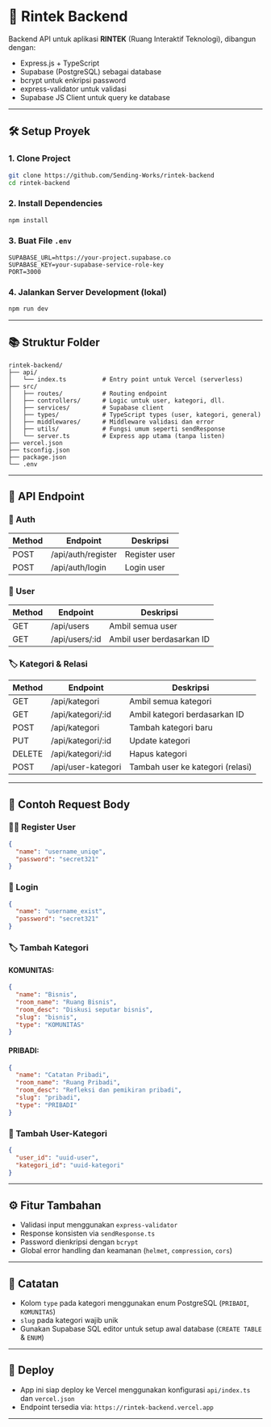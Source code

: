 
# 📆 Rintek Backend

Backend API untuk aplikasi **RINTEK** (Ruang Interaktif Teknologi), dibangun dengan:
- Express.js + TypeScript
- Supabase (PostgreSQL) sebagai database
- bcrypt untuk enkripsi password
- express-validator untuk validasi
- Supabase JS Client untuk query ke database

---

## 🛠️ Setup Proyek

### 1. Clone Project

```bash
git clone https://github.com/Sending-Works/rintek-backend
cd rintek-backend
```

### 2. Install Dependencies

```bash
npm install
```

### 3. Buat File `.env`

```env
SUPABASE_URL=https://your-project.supabase.co
SUPABASE_KEY=your-supabase-service-role-key
PORT=3000
```

### 4. Jalankan Server Development (lokal)

```bash
npm run dev
```

---

## 📚 Struktur Folder

```
rintek-backend/
├── api/
│   └── index.ts          # Entry point untuk Vercel (serverless)
├── src/
│   ├── routes/           # Routing endpoint
│   ├── controllers/      # Logic untuk user, kategori, dll.
│   ├── services/         # Supabase client
│   ├── types/            # TypeScript types (user, kategori, general)
│   ├── middlewares/      # Middleware validasi dan error
│   ├── utils/            # Fungsi umum seperti sendResponse
│   └── server.ts         # Express app utama (tanpa listen)
├── vercel.json
├── tsconfig.json
├── package.json
└── .env
```

---

## 🧪 API Endpoint

### 🔐 Auth
| Method | Endpoint           | Deskripsi         |
|--------|--------------------|-------------------|
| POST   | /api/auth/register | Register user     |
| POST   | /api/auth/login    | Login user        |

### 👤 User
| Method | Endpoint         | Deskripsi               |
|--------|------------------|-------------------------|
| GET    | /api/users       | Ambil semua user        |
| GET    | /api/users/:id   | Ambil user berdasarkan ID |

### 🏷️ Kategori & Relasi
| Method | Endpoint                    | Deskripsi                                |
|--------|-----------------------------|------------------------------------------|
| GET    | /api/kategori               | Ambil semua kategori                     |
| GET    | /api/kategori/:id           | Ambil kategori berdasarkan ID            |
| POST   | /api/kategori               | Tambah kategori baru                     |
| PUT    | /api/kategori/:id           | Update kategori                          |
| DELETE | /api/kategori/:id           | Hapus kategori                           |
| POST   | /api/user-kategori          | Tambah user ke kategori (relasi)         |

---

## 📎 Contoh Request Body

### 👭‍♂️ Register User
```json
{
  "name": "username_uniqe",
  "password": "secret321"
}
```

### 🔐 Login
```json
{
  "name": "username_exist",
  "password": "secret321"
}
```

### 🏷️ Tambah Kategori
#### KOMUNITAS:
```json
{
  "name": "Bisnis",
  "room_name": "Ruang Bisnis",
  "room_desc": "Diskusi seputar bisnis",
  "slug": "bisnis",
  "type": "KOMUNITAS"
}
```

#### PRIBADI:
```json
{
  "name": "Catatan Pribadi",
  "room_name": "Ruang Pribadi",
  "room_desc": "Refleksi dan pemikiran pribadi",
  "slug": "pribadi",
  "type": "PRIBADI"
}
```

### 🔗 Tambah User-Kategori
```json
{
  "user_id": "uuid-user",
  "kategori_id": "uuid-kategori"
}
```

---

## ⚙️ Fitur Tambahan

- Validasi input menggunakan `express-validator`
- Response konsisten via `sendResponse.ts`
- Password dienkripsi dengan `bcrypt`
- Global error handling dan keamanan (`helmet`, `compression`, `cors`)

---

## 📌 Catatan

- Kolom `type` pada kategori menggunakan enum PostgreSQL (`PRIBADI`, `KOMUNITAS`)
- `slug` pada kategori wajib unik
- Gunakan Supabase SQL editor untuk setup awal database (`CREATE TABLE` & `ENUM`)

---

## 🚀 Deploy

- App ini siap deploy ke Vercel menggunakan konfigurasi `api/index.ts` dan `vercel.json`
- Endpoint tersedia via: `https://rintek-backend.vercel.app`

---
